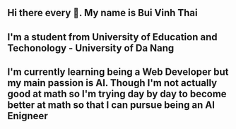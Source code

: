 ## Hi there  every 👋. My name is Bui Vinh Thai 
## I'm a student from University of Education and Techonology - University of Da Nang
## I'm currently learning being a Web Developer but my main passion is AI. Though I'm not actually good at math so I'm trying day by day to become better at math so that I can pursue being an AI Enigneer

<!--
**vinhthai2905/vinhthai2905** is a ✨ _special_ ✨ repository because its `README.md` (this file) appears on your GitHub profile.

Here are some ideas to get you started:

- 🔭 I’m currently working on being 
- 🌱 I’m currently learning ...
- 👯 I’m looking to collaborate on ...
- 🤔 I’m looking for help with ...
- 💬 Ask me about ...
- 📫 How to reach me: ...
- 😄 Pronouns: ...
- ⚡ Fun fact: ...
-->
